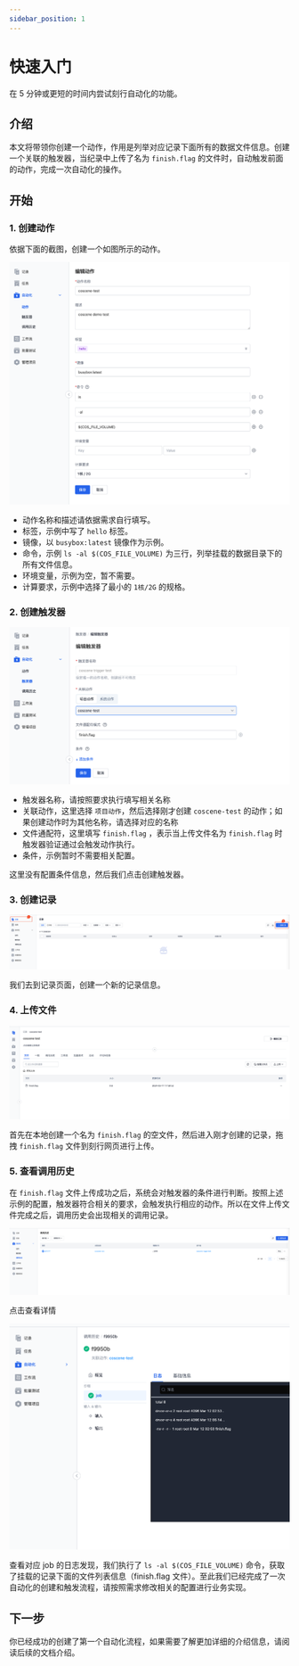 ```yaml
---
sidebar_position: 1
---
```


# 快速入门

在 5 分钟或更短的时间内尝试刻行自动化的功能。

## 介绍

本文将带领你创建一个动作，作用是列举对应记录下面所有的数据文件信息。创建一个关联的触发器，当纪录中上传了名为 `finish.flag` 的文件时，自动触发前面的动作，完成一次自动化的操作。

## 开始

### 1. 创建动作

依据下面的截图，创建一个如图所示的动作。

![create action](../img/action-create-action.png)
* 动作名称和描述请依据需求自行填写。
* 标签，示例中写了 `hello` 标签。
* 镜像，以 `busybox:latest` 镜像作为示例。
* 命令，示例 `ls -al $(COS_FILE_VOLUME)` 为三行，列举挂载的数据目录下的所有文件信息。
* 环境变量，示例为空，暂不需要。
* 计算要求，示例中选择了最小的 `1核/2G` 的规格。


### 2. 创建触发器

![create trigger](../img/action-create-trigger.png)
* 触发器名称，请按照要求执行填写相关名称
* 关联动作，这里选择 `项目动作`，然后选择刚才创建 `coscene-test` 的动作；如果创建动作时为其他名称，请选择对应的名称
* 文件通配符，这里填写 `finish.flag` ，表示当上传文件名为 `finish.flag` 时触发器验证通过会触发动作执行。
* 条件，示例暂时不需要相关配置。

这里没有配置条件信息，然后我们点击创建触发器。

### 3. 创建记录

![create record](../img/action-create-record.png)

我们去到记录页面，创建一个新的记录信息。

### 4. 上传文件
![upload-file](../img/action-upload-file.png)

首先在本地创建一个名为 `finish.flag` 的空文件，然后进入刚才创建的记录，拖拽 `finish.flag` 文件到刻行网页进行上传。

### 5. 查看调用历史

在 `finish.flag` 文件上传成功之后，系统会对触发器的条件进行判断。按照上述示例的配置，触发器符合相关的要求，会触发执行相应的动作。所以在文件上传文件完成之后，调用历史会出现相关的调用记录。

![action runs](../img/action-runs.png)

点击查看详情

![action run detail](../img/action-run-detail.png)

查看对应 job 的日志发现，我们执行了 `ls -al $(COS_FILE_VOLUME)` 命令，获取了挂载的记录下面的文件列表信息（finish.flag 文件）。至此我们已经完成了一次自动化的创建和触发流程，请按照需求修改相关的配置进行业务实现。

## 下一步

你已经成功的创建了第一个自动化流程，如果需要了解更加详细的介绍信息，请阅读后续的文档介绍。
